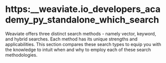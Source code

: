 # https:\_\_weaviate.io_developers_academy_py_standalone_which_search

Weaviate offers three distinct search methods - namely vector, keyword, and hybrid searches. Each method has its unique strengths and applicabilities. This section compares these search types to equip you with the knowledge to intuit when and why to employ each of these search methodologies.
